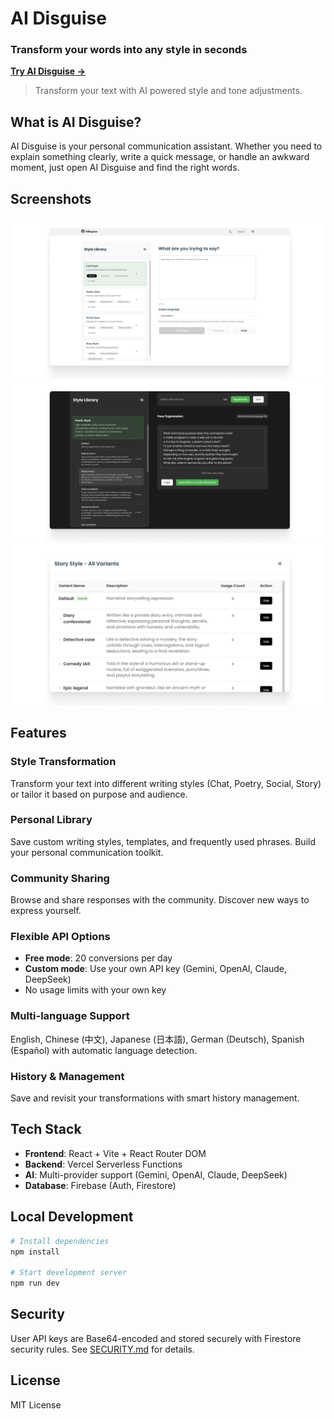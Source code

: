 # AI Disguise

### Transform your words into any style in seconds

**[Try AI Disguise →](https://ai-disguise.vercel.app)**

> Transform your text with AI powered style and tone adjustments.

## What is AI Disguise?

AI Disguise is your personal communication assistant. Whether you need to explain something clearly, write a quick message, or handle an awkward moment, just open AI Disguise and find the right words.


## Screenshots

![Homepage](packages/web/docs/screenshots/Homepage.png)
![Text Transformation](packages/web/docs/screenshots/transformation.png)
![Variants](packages/web/docs/screenshots/Variants.png)

## Features

###  Style Transformation
Transform your text into different writing styles (Chat, Poetry, Social, Story) or tailor it based on purpose and audience.

###  Personal Library
Save custom writing styles, templates, and frequently used phrases. Build your personal communication toolkit.

###  Community Sharing
Browse and share responses with the community. Discover new ways to express yourself.

###  Flexible API Options
- **Free mode**: 20 conversions per day
- **Custom mode**: Use your own API key (Gemini, OpenAI, Claude, DeepSeek)
- No usage limits with your own key

###  Multi-language Support
 English, Chinese (中文), Japanese (日本語), German (Deutsch), Spanish (Español) with automatic language detection.

###  History & Management
Save and revisit your transformations with smart history management.

## Tech Stack

- **Frontend**: React + Vite + React Router DOM
- **Backend**: Vercel Serverless Functions
- **AI**: Multi-provider support (Gemini, OpenAI, Claude, DeepSeek)
- **Database**: Firebase (Auth, Firestore)

## Local Development

```bash
# Install dependencies
npm install

# Start development server
npm run dev
```

## Security

User API keys are Base64-encoded and stored securely with Firestore security rules. See [SECURITY.md](SECURITY.md) for details.

## License

MIT License 


